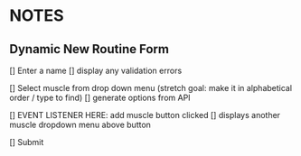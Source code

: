 # NOTES

## Dynamic New Routine Form
[] Enter a name
    [] display any validation errors

[] Select muscle from drop down menu (stretch goal: make it in alphabetical order / type to find)
    [] generate options from API

[] EVENT LISTENER HERE: add muscle button clicked
    [] displays another muscle dropdown menu above button

[] Submit


